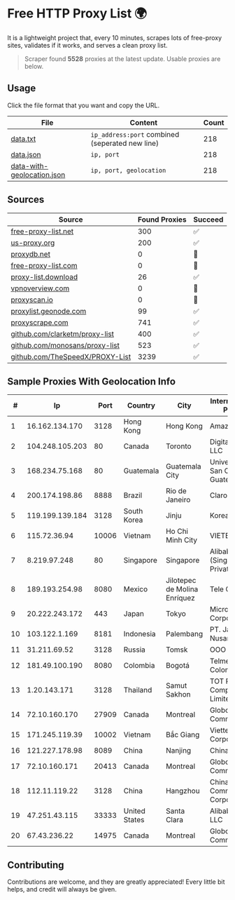 
# Free HTTP Proxy List 🌍

It is a lightweight project that, every 10 minutes, scrapes lots of free-proxy sites, validates if it works, and serves a clean proxy list.


> Scraper found **5528** proxies at the latest update. Usable proxies are below.

## Usage

Click the file format that you want and copy the URL.


|File|Content|Count|
|----|-------|-----|
|[data.txt](https://raw.githubusercontent.com/themiralay/Proxy-List-World/master/data.txt)|`ip_address:port` combined (seperated new line)|218|
|[data.json](https://raw.githubusercontent.com/themiralay/Proxy-List-World/master/data.json)|`ip, port`|218|
|[data-with-geolocation.json](https://raw.githubusercontent.com/themiralay/Proxy-List-World/master/data-with-geolocation.json)|`ip, port, geolocation`|218|

## Sources

|Source|Found Proxies|Succeed|
|------|-------------|-------|
|[free-proxy-list.net](https://free-proxy-list.net)|300|✅|
|[us-proxy.org](https://www.us-proxy.org)|200|✅|
|[proxydb.net](http://proxydb.net)|0|🚫|
|[free-proxy-list.com](https://free-proxy-list.com/?page=&port=&type%5B%5D=http&type%5B%5D=https&up_time=0&search=Search)|0|🚫|
|[proxy-list.download](https://www.proxy-list.download/HTTP)|26|✅|
|[vpnoverview.com](https://vpnoverview.com/privacy/anonymous-browsing/free-proxy-servers)|0|🚫|
|[proxyscan.io](https://www.proxyscan.io)|0|🚫|
|[proxylist.geonode.com](https://proxylist.geonode.com/api/proxy-list?limit=300&page=1&sort_by=lastChecked&sort_type=desc&protocols=http,https)|99|✅|
|[proxyscrape.com](https://api.proxyscrape.com/v2/?request=displayproxies&protocol=http&timeout=10000&country=all&ssl=all&anonymity=all)|741|✅|
|[github.com/clarketm/proxy-list](https://raw.githubusercontent.com/clarketm/proxy-list/master/proxy-list-raw.txt)|400|✅|
|[github.com/monosans/proxy-list](https://raw.githubusercontent.com/monosans/proxy-list/main/proxies/http.txt)|523|✅|
|[github.com/TheSpeedX/PROXY-List](https://raw.githubusercontent.com/TheSpeedX/PROXY-List/master/http.txt)|3239|✅|


## Sample Proxies With Geolocation Info

|#|Ip|Port|Country|City|Internet Service Provider|
|-|--|----|-------|----|-------------------------|
|1|16.162.134.170|3128|Hong Kong|Hong Kong|Amazon.com|
|2|104.248.105.203|80|Canada|Toronto|DigitalOcean, LLC|
|3|168.234.75.168|80|Guatemala|Guatemala City|Universidad de San Carlos de Guatemala|
|4|200.174.198.86|8888|Brazil|Rio de Janeiro|Claro S.A|
|5|119.199.139.184|3128|South Korea|Jinju|Korea Telecom|
|6|115.72.36.94|10006|Vietnam|Ho Chi Minh City|VIETELmetro|
|7|8.219.97.248|80|Singapore|Singapore|Alibaba Cloud (Singapore) Private Limited|
|8|189.193.254.98|8080|Mexico|Jilotepec de Molina Enríquez|Tele Go, Inc|
|9|20.222.243.172|443|Japan|Tokyo|Microsoft Corporation|
|10|103.122.1.169|8181|Indonesia|Palembang|PT. Java Digital Nusantara|
|11|31.211.69.52|3128|Russia|Tomsk|OOO NETCOM|
|12|181.49.100.190|8080|Colombia|Bogotá|Telmex Colombia S.A.|
|13|1.20.143.171|3128|Thailand|Samut Sakhon|TOT Public Company Limited|
|14|72.10.160.170|27909|Canada|Montreal|GloboTech Communications|
|15|171.245.119.39|10002|Vietnam|Bắc Giang|Viettel Corporation|
|16|121.227.178.98|8089|China|Nanjing|China Telecom|
|17|72.10.160.171|20413|Canada|Montreal|GloboTech Communications|
|18|112.11.119.22|3128|China|Hangzhou|China Mobile Communications Corporation|
|19|47.251.43.115|33333|United States|Santa Clara|Alibaba Cloud LLC|
|20|67.43.236.22|14975|Canada|Montreal|GloboTech Communications|



## Contributing

Contributions are welcome, and they are greatly appreciated! Every
little bit helps, and credit will always be given.

